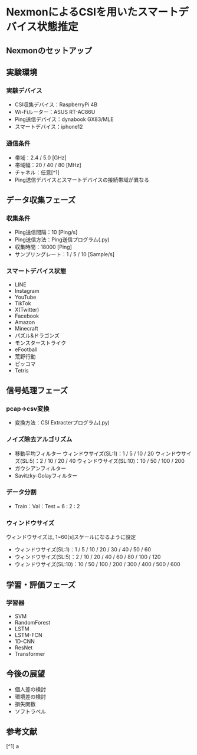 # NexmonによるCSIを用いたスマートデバイス状態推定  

## Nexmonのセットアップ

## 実験環境
### 実験デバイス  
- CSI収集デバイス：RaspberryPi 4B  
- Wi-Fiルーター：ASUS RT-AC86U  
- Ping送信デバイス：dynabook GX83/MLE
- スマートデバイス：iphone12
  
### 通信条件  
- 帯域：2.4 / 5.0 [GHz]
- 帯域幅：20 / 40 / 80 [MHz]
- チャネル：任意[^1]
- Ping送信デバイスとスマートデバイスの接続帯域が異なる

## データ収集フェーズ
### 収集条件
- Ping送信間隔：10 [Ping/s]
- Ping送信方法：Ping送信プログラム(.py)
- 収集時間：18000 [Ping]
- サンプリングレート：1 / 5 / 10 [Sample/s]
    
### スマートデバイス状態
- LINE
- Instagram
- YouTube
- TikTok
- X(Twitter)
- Facebook
- Amazon
- Minecraft
- パズル&ドラゴンズ
- モンスターストライク
- eFootball
- 荒野行動
- ピッコマ
- Tetris
  
## 信号処理フェーズ
### pcap→csv変換
- 変換方法：CSI Extracterプログラム(.py)

### ノイズ除去アルゴリズム
- 移動平均フィルター
  ウィンドウサイズ(SL:1)：1 / 5 / 10 / 20
  ウィンドウサイズ(SL:5)：2 / 10 / 20 / 40
  ウィンドウサイズ(SL:10)：10 / 50 / 100 / 200
- ガウシアンフィルター
- Savitzky-Golayフィルター
  
### データ分割
- Train：Val：Test = 6 : 2 : 2

### ウィンドウサイズ
ウィンドウサイズは, 1~60[s]スケールになるように設定
- ウィンドウサイズ(SL:1)：1 / 5 / 10 / 20 / 30 / 40 / 50 / 60
- ウィンドウサイズ(SL:5)：2 / 10 / 20 / 40 / 60 / 80 / 100 / 120
- ウィンドウサイズ(SL:10)：10 / 50 / 100 / 200 / 300 / 400 / 500 / 600
  
## 学習・評価フェーズ
### 学習器
- SVM
- RandomForest
- LSTM
- LSTM-FCN
- 1D-CNN
- ResNet
- Transformer

## 今後の展望
- 個人差の検討
- 環境差の検討
- 損失関数
- ソフトラベル

## 参考文献
[^1] a
  
